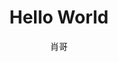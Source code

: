 ---
layout: post
title: "Hello World"
subtitle: ""
author: "肖哥"
header-img: "img/home-bg.jpg"
header-mask: 0.4
tags:
---
